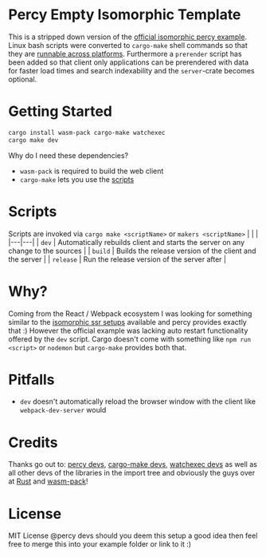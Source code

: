 # Percy Empty Isomorphic Template
This is a stripped down version of the [official isomorphic percy example](https://github.com/chinedufn/percy/tree/master/examples/isomorphic).
Linux bash scripts were converted to `cargo-make` shell commands so that they are [runnable across platforms](https://sagiegurari.github.io/cargo-make/#usage-task-command-script-task-exampleshell2batch).
Furthermore a `prerender` script has been added so that client only applications can be prerendered with data for faster load times and search indexability and the `server`-crate becomes optional.

# Getting Started
```bash
cargo install wasm-pack cargo-make watchexec
cargo make dev
```

Why do I need these dependencies?
- `wasm-pack` is required to build the web client
- `cargo-make` lets you use the [scripts](#Scripts)

# Scripts
Scripts are invoked via `cargo make <scriptName>` or `makers <scriptName>`
|   |   |
|---|---|
| `dev` | Automatically rebuilds client and starts the server on any change to the sources |
| `build` | Builds the release version of the client and the server |
| `release` | Run the release version of the server after |

# Why?
Coming from the React / Webpack ecosystem I was looking for something similar to the [isomorphic ssr setups](https://github.com/preactjs/preact-cli) available and percy provides exactly that :)
However the official example was lacking auto restart functionality offered by the `dev` script.
Cargo doesn't come with something like `npm run <script>` or `nodemon` but `cargo-make` provides both that.

# Pitfalls
- `dev` doesn't automatically reload the browser window with the client like `webpack-dev-server` would

# Credits
Thanks go out to: [percy devs](https://github.com/chinedufn/percy/graphs/contributors), [cargo-make devs](https://github.com/sagiegurari/cargo-make/graphs/contributors), [watchexec devs](https://github.com/watchexec/watchexec/graphs/contributors) as well as all other devs of the libraries in the import tree and obviously the guys over at [Rust](https://www.rust-lang.org/governance) and [wasm-pack](https://github.com/rustwasm/wasm-pack/graphs/contributors)!

# License
MIT License
@percy devs should you deem this setup a good idea then feel free to merge this into your example folder or link to it :)